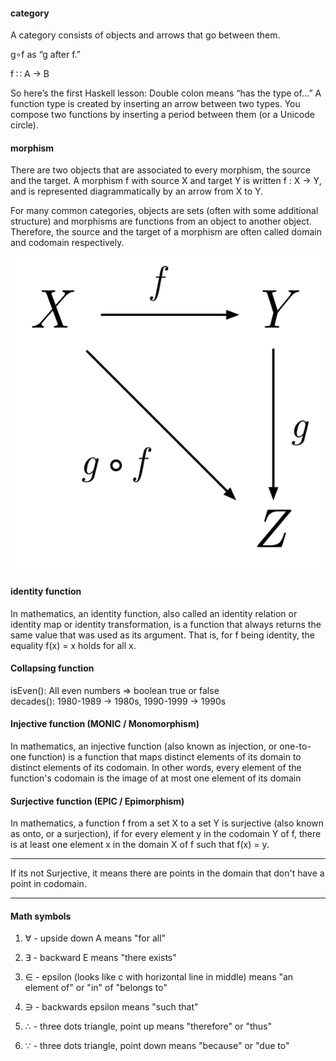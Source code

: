 #### category

A category consists of objects and arrows that go between them.

g∘f as “g after f.”

f ∷ A → B

So here’s the first Haskell lesson: Double colon means “has the type of…” A function type is created by inserting an arrow between two types. You compose two functions by inserting a period between them (or a Unicode circle).

#### morphism

There are two objects that are associated to every morphism, the source and the target. A morphism f with source X and target Y is written f : X → Y, and is represented diagrammatically by an arrow from X to Y.

For many common categories, objects are sets (often with some additional structure) and morphisms are functions from an object to another object. Therefore, the source and the target of a morphism are often called domain and codomain respectively.

![morphism](./images-category_theory/morphism-1.png)

#### identity function

In mathematics, an identity function, also called an identity relation or identity map or identity transformation, is a function that always returns the same value that was used as its argument. That is, for f being identity, the equality f(x) = x holds for all x.

#### Collapsing function

isEven(): All even numbers => boolean true or false   
decades(): 1980-1989 -> 1980s, 1990-1999 -> 1990s   

#### Injective function (MONIC / Monomorphism)

In mathematics, an injective function (also known as injection, or one-to-one function) is a function that maps distinct elements of its domain to distinct elements of its codomain. In other words, every element of the function's codomain is the image of at most one element of its domain

#### Surjective function (EPIC / Epimorphism)

In mathematics, a function f from a set X to a set Y is surjective (also known as onto, or a surjection), if for every element y in the codomain Y of f, there is at least one element x in the domain X of f such that f(x) = y.

---

If its not Surjective, it means there are points in the domain that don't have a point in codomain.

---

#### Math symbols

1. ∀ - upside down A means "for all"

2. ∃ - backward E means "there exists"

3. ∈ - epsilon (looks like c with horizontal line in middle)
   means "an element of" or "in" of "belongs to"

4. ∋ - backwards epsilon
   means "such that"

5. ∴ - three dots triangle, point up
   means "therefore" or "thus"

6. ∵ - three dots triangle, point down
   means "because" or "due to"
